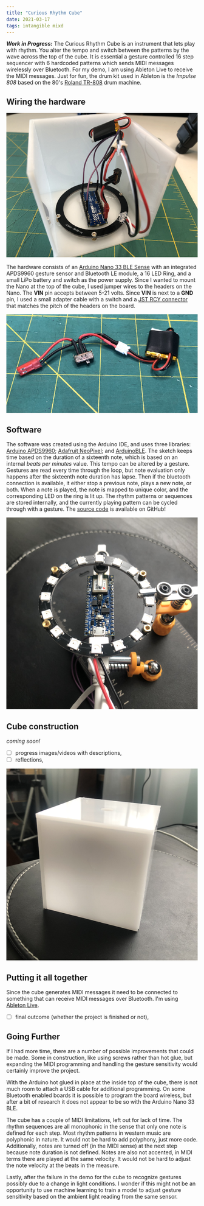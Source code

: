 ```yaml
---
title: "Curious Rhythm Cube"
date: 2021-03-17
tags: intangible mixd
---
```

***Work in Progress:*** The Curious Rhythm Cube is an instrument that lets play with rhythm. You alter the tempo and switch between the patterns by the wave across the top of the cube. It is essential a gesture controlled 16 step sequencer with 6 hardcoded patterns which sends MIDI messages wirelessly over Bluetooth. For my demo, I am using Ableton Live to receive the MIDI messages. Just for fun, the drum kit used in Ableton is the *Impulse 808* based on the 80's [Roland TR-808](https://en.wikipedia.org/wiki/Roland_TR-808) drum machine.

## Wiring the hardware
![image of interior](/images/cubeInterior.png)

The hardware consists of an [Arduino Nano 33 BLE Sense](https://store.arduino.cc/usa/nano-33-ble-sense) with an integrated APDS9960 gesture sensor and Bluetooth LE module, a 16  LED Ring, and a small LiPo battery and switch as the power supply. Since I wanted to mount the Nano at the top of the cube, I used jumper wires to the headers on the Nano. The **VIN** pin accepts between 5-21 volts. Since **VIN** is next to a **GND** pin, I used a small adapter cable with a switch and a [JST RCY connector](https://en.wikipedia.org/wiki/DC_connector#JST_RCY_connector) that matches the pitch of the headers on the board.

![image of battery cable](/images/powerCable.png)

## Software
The software was created using the Arduino IDE, and uses three libraries: [Arduino APDS9960](https://www.arduino.cc/reference/en/libraries/arduino_apds9960/); [Adafruit NeoPixel](https://www.arduino.cc/reference/en/libraries/adafruit-neopixel/); and [ArduinoBLE](https://www.arduino.cc/en/Reference/ArduinoBLE).
The sketch keeps time based on the duration of a sixteenth note, which is based on an internal *beats per minutes* value. This tempo  can be altered by a gesture. Gestures are read every time through the loop, but note evaluation only happens after the sixteenth note duration has lapse. Then if the bluetooth connection is available, it either stop a previous note, plays a new note, or both. When a note is played, the note is mapped to unique color, and the corresponding LED on the ring is lit up. The rhythm patterns or sequences are stored internally, and the currently playing pattern can be cycled through with a gesture. The [source code](https://github.com/halr/curious_rhythm_cube) is available on GitHub!

![image of hardware](/images/testJig.png)

## Cube construction
*coming soon!*
- [ ] progress images/videos with descriptions, 
- [ ] reflections,

![image of cube](/images/whiteCube.png)

## Putting it all together
Since the cube generates MIDI messages it need to be connected to something that can receive MIDI messages over Bluetooth. I'm using [Ableton Live](https://www.ableton.com/en/live/).
- [ ] final outcome (whether the project is finished or not), 

## Going Further
If I had more time, there are a number of possible improvements that could be made. Some in construction, like using screws rather than hot glue, but expanding the MIDI programming and handling the gesture sensitivity would certainly improve the project. 

With the Arduino hot glued in place at the inside top of the cube, there is not much room to attach a USB cable for additional programming. On some Bluetooth enabled boards it is possible to program the board wireless, but after a bit of research it does not appear to be so with the Arduino Nano 33 BLE.

The cube has a couple of MIDI limitations, left out for lack of time. The rhythm sequences are all monophonic in the sense that only one note is defined for each step. Most rhythm patterns in western music are polyphonic in nature. It would not be hard to add polyphony, just more code. Additionally, notes are turned off (in the MIDI sense) at the next step because note duration is not defined. Notes are also not accented, in MIDI terms there are played at the same velocity. It would not be hard to adjust the note velocity at the beats in the measure.

Lastly, after the failure in the demo for the cube to recognize gestures possibly due to a change in light conditions. I wonder if this might not be an opportunity to use machine learning to train a model to adjust gesture sensitivity based on the ambient light reading from the same sensor.